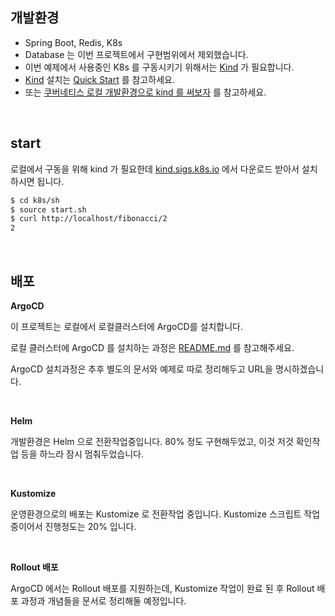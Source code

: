 ## 개발환경

- Spring Boot, Redis, K8s
- Database 는 이번 프로젝트에서 구현범위에서 제외했습니다.
- 이번 예제에서 사용중인 K8s 를 구동시키기 위해서는 [Kind](https://kind.sigs.k8s.io/) 가 필요합니다.
- [Kind](https://kind.sigs.k8s.io/) 설치는 [Quick Start](https://kind.sigs.k8s.io/docs/user/quick-start/) 를 참고하세요.
- 또는 [쿠버네티스 로컬 개발환경으로 kind 를 써보자](https://github.com/chagchagchag/eks-k8s-docker-study-archive/blob/main/local-k8s-kind/%EC%BF%A0%EB%B2%84%EB%84%A4%ED%8B%B0%EC%8A%A4%20%EB%A1%9C%EC%BB%AC%20%EA%B0%9C%EB%B0%9C%20%ED%99%98%EA%B2%BD%EC%9C%BC%EB%A1%9C%20Kind%20%EB%A5%BC%20%EC%8D%A8%EB%B3%B4%EC%9E%90.md) 를 참고하세요.

<br>



## start

로컬에서 구동을 위해 kind 가 필요한데 [kind.sigs.k8s.io](https://kind.sigs.k8s.io/) 에서 다운로드 받아서 설치하시면 됩니다.

```bash
$ cd k8s/sh
$ source start.sh
$ curl http://localhost/fibonacci/2
2
```

<br>



## 배포

**ArgoCD**<br>

이 프로젝트는 로컬에서 로컬클러스터에 ArgoCD를 설치합니다. 

로컬 클러스터에 ArgoCD 를 설치하는 과정은 [README.md](https://github.com/chagchagchag/eks-k8s-docker-study-archive/blob/main/local-k8s-kind/yml/README.md) 를 참고해주세요.

ArgoCD 설치과정은 추후 별도의 문서와 예제로 따로 정리해두고 URL을 명시하겠습니다.<br>

<br>



**Helm**<br>

개발환경은 Helm 으로 전환작업중입니다. 80% 정도 구현해두었고, 이것 저것 확인작업 등을 하느라 잠시 멈춰두었습니다.<br>

<br>



**Kustomize**<br>

운영환경으로의 배포는 Kustomize 로 전환작업 중입니다. Kustomize 스크립트 작업중이어서 진행정도는 20% 입니다.<br>

<br>



**Rollout 배포**<br>

ArgoCD 에서는 Rollout 배포를 지원하는데, Kustomize 작업이 완료 된 후 Rollout 배포 과정과 개념들을 문서로 정리해둘 예정입니다.<br>

<br>





